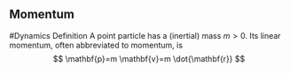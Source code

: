 ## Momentum
#Dynamics 
Definition A point particle has a (inertial) mass $m>0$. Its linear momentum, often abbreviated to momentum, is
$$
\mathbf{p}=m \mathbf{v}=m \dot{\mathbf{r}}
$$
